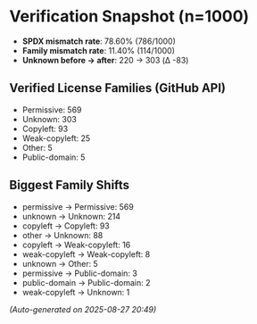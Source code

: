 ﻿# Verification Snapshot (n=1000)

- **SPDX mismatch rate**: 78.60%  (786/1000)
- **Family mismatch rate**: 11.40%  (114/1000)
- **Unknown before → after**: 220 → 303  (Δ -83)

## Verified License Families (GitHub API)
- Permissive: 569
- Unknown: 303
- Copyleft: 93
- Weak-copyleft: 25
- Other: 5
- Public-domain: 5

## Biggest Family Shifts
- permissive -> Permissive: 569
- unknown -> Unknown: 214
- copyleft -> Copyleft: 93
- other -> Unknown: 88
- copyleft -> Weak-copyleft: 16
- weak-copyleft -> Weak-copyleft: 8
- unknown -> Other: 5
- permissive -> Public-domain: 3
- public-domain -> Public-domain: 2
- weak-copyleft -> Unknown: 1

*(Auto-generated on 2025-08-27 20:49)*
